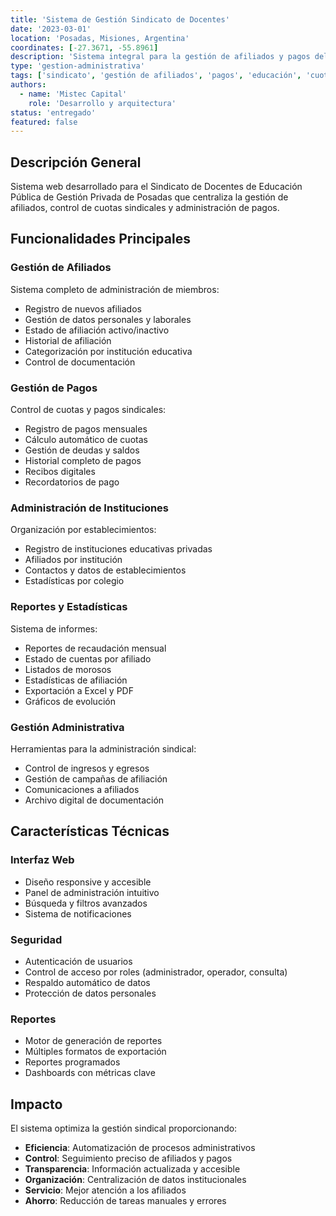 ```yaml
---
title: 'Sistema de Gestión Sindicato de Docentes'
date: '2023-03-01'
location: 'Posadas, Misiones, Argentina'
coordinates: [-27.3671, -55.8961]
description: 'Sistema integral para la gestión de afiliados y pagos del Sindicato de Docentes de Educación Pública de Gestión Privada.'
type: 'gestion-administrativa'
tags: ['sindicato', 'gestión de afiliados', 'pagos', 'educación', 'cuotas']
authors:
  - name: 'Mistec Capital'
    role: 'Desarrollo y arquitectura'
status: 'entregado'
featured: false
---
```


## Descripción General

Sistema web desarrollado para el Sindicato de Docentes de Educación Pública de Gestión Privada de Posadas que centraliza la gestión de afiliados, control de cuotas sindicales y administración de pagos.

## Funcionalidades Principales

### Gestión de Afiliados

Sistema completo de administración de miembros:
- Registro de nuevos afiliados
- Gestión de datos personales y laborales
- Estado de afiliación activo/inactivo
- Historial de afiliación
- Categorización por institución educativa
- Control de documentación

### Gestión de Pagos

Control de cuotas y pagos sindicales:
- Registro de pagos mensuales
- Cálculo automático de cuotas
- Gestión de deudas y saldos
- Historial completo de pagos
- Recibos digitales
- Recordatorios de pago

### Administración de Instituciones

Organización por establecimientos:
- Registro de instituciones educativas privadas
- Afiliados por institución
- Contactos y datos de establecimientos
- Estadísticas por colegio

### Reportes y Estadísticas

Sistema de informes:
- Reportes de recaudación mensual
- Estado de cuentas por afiliado
- Listados de morosos
- Estadísticas de afiliación
- Exportación a Excel y PDF
- Gráficos de evolución

### Gestión Administrativa

Herramientas para la administración sindical:
- Control de ingresos y egresos
- Gestión de campañas de afiliación
- Comunicaciones a afiliados
- Archivo digital de documentación

## Características Técnicas

### Interfaz Web

- Diseño responsive y accesible
- Panel de administración intuitivo
- Búsqueda y filtros avanzados
- Sistema de notificaciones

### Seguridad

- Autenticación de usuarios
- Control de acceso por roles (administrador, operador, consulta)
- Respaldo automático de datos
- Protección de datos personales

### Reportes

- Motor de generación de reportes
- Múltiples formatos de exportación
- Reportes programados
- Dashboards con métricas clave

## Impacto

El sistema optimiza la gestión sindical proporcionando:

- **Eficiencia**: Automatización de procesos administrativos
- **Control**: Seguimiento preciso de afiliados y pagos
- **Transparencia**: Información actualizada y accesible
- **Organización**: Centralización de datos institucionales
- **Servicio**: Mejor atención a los afiliados
- **Ahorro**: Reducción de tareas manuales y errores
